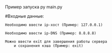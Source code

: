 
Пример запуска py main.py

#Входные данные:
	
	Необходимо ввести ip-хост (Пример: 127.0.0.1)

	Необходимо ввести ip-DNS (Пример: 8.8.8.8)

	Можно ввести exit для завершения работы сервера
		и сохранения кэша (Пример: exit)